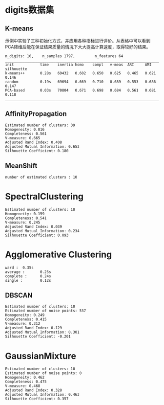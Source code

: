 # digits数据集

## K-means
示例中实验了三种初始化方式，并应用各种指标进行评价。从表格中可以看到PCA降维后能在保证结果质量的情况下大大提高计算速度，取得较好的结果。
```
n_digits: 10,    n_samples 1797,         n_features 64
__________________________________________________________________________________
init            time    inertia homo    compl   v-meas  ARI     AMI     silhouette
k-means++       0.28s   69432   0.602   0.650   0.625   0.465   0.621   0.146
random          0.19s   69694   0.669   0.710   0.689   0.553   0.686   0.147
PCA-based       0.03s   70804   0.671   0.698   0.684   0.561   0.681   0.118
__________________________________________________________________________________
```

## AffinityPropagation

```
Estimated number of clusters: 39
Homogeneity: 0.816
Completeness: 0.561
V-measure: 0.665
Adjusted Rand Index: 0.408
Adjusted Mutual Information: 0.653
Silhouette Coefficient: 0.180
```

## MeanShift

`number of estimated clusters : 10`
# SpectralClustering
```
Estimated number of clusters: 10
Homogeneity: 0.159
Completeness: 0.541
V-measure: 0.245
Adjusted Rand Index: 0.039
Adjusted Mutual Information: 0.234
Silhouette Coefficient: 0.093
```
# Agglomerative Clustering
```
ward :  0.35s
average :       0.25s
complete :      0.24s
single :        0.12s
```

## DBSCAN
```
Estimated number of clusters: 10
Estimated number of noise points: 537
Homogeneity: 0.249
Completeness: 0.415
V-measure: 0.312
Adjusted Rand Index: 0.129
Adjusted Mutual Information: 0.301
Silhouette Coefficient: -0.201
```

# GaussianMixture
```
Estimated number of clusters: 10
Estimated number of noise points: 0
Homogeneity: 0.462
Completeness: 0.475
V-measure: 0.468
Adjusted Rand Index: 0.328
Adjusted Mutual Information: 0.463
Silhouette Coefficient: 0.357
```